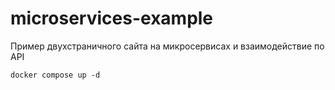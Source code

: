 # microservices-example
Пример двухстраничного сайта на микросервисах и взаимодействие по API


```
docker compose up -d 
```
